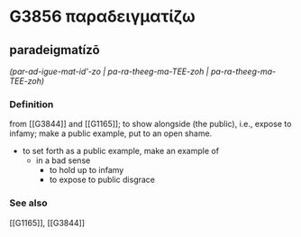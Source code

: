 # G3856 παραδειγματίζω

## paradeigmatízō

_(par-ad-igue-mat-id'-zo | pa-ra-theeg-ma-TEE-zoh | pa-ra-theeg-ma-TEE-zoh)_

### Definition

from [[G3844]] and [[G1165]]; to show alongside (the public), i.e., expose to infamy; make a public example, put to an open shame.

- to set forth as a public example, make an example of
  - in a bad sense
    - to hold up to infamy
    - to expose to public disgrace

### See also

[[G1165]], [[G3844]]


